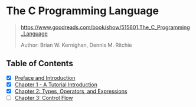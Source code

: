 # The C Programming Language

> <https://www.goodreads.com/book/show/515601.The_C_Programming_Language>
>
> Author: Brian W. Kernighan, Dennis M. Ritchie

## Table of Contents

- [x] [Preface and Introduction](0_preface_and_introduction)
- [x] [Chapter 1 - A Tutorial Introduction](chap1_a_tutorial_introduction)
- [x] [Chapter 2: Types, Operators, and Expressions](chap2_types_operators_and_expressions)
- [ ] [Chapter 3: Control Flow](chap3_control_flow)
